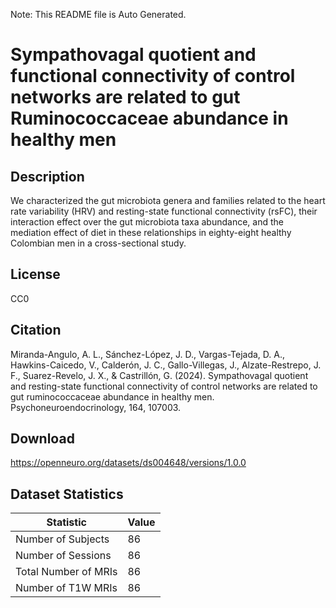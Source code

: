 Note: This README file is Auto Generated.

# Sympathovagal quotient and functional connectivity of control networks are related to gut Ruminococcaceae abundance in healthy men

## Description

We characterized the gut microbiota genera and families related to the heart rate variability (HRV) and resting-state functional connectivity (rsFC), their interaction effect over the gut microbiota taxa abundance, and the mediation effect of diet in these relationships in eighty-eight healthy Colombian men in a cross-sectional study.


## License

CC0

## Citation

Miranda-Angulo, A. L., Sánchez-López, J. D., Vargas-Tejada, D. A., Hawkins-Caicedo, V., Calderón, J. C., Gallo-Villegas, J., Alzate-Restrepo, J. F., Suarez-Revelo, J. X., & Castrillón, G. (2024). Sympathovagal quotient and resting-state functional connectivity of control networks are related to gut ruminococcaceae abundance in healthy men. Psychoneuroendocrinology, 164, 107003.

## Download

https://openneuro.org/datasets/ds004648/versions/1.0.0

## Dataset Statistics

| Statistic | Value |
| --- | --- |
| Number of Subjects | 86 |
| Number of Sessions | 86 |
| Total Number of MRIs | 86 |
| Number of T1W MRIs | 86 |

